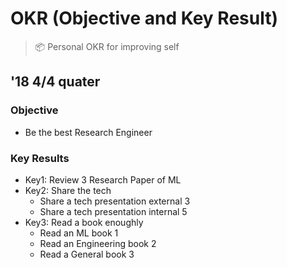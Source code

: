 # OKR (Objective and Key Result)
> :package: Personal OKR for improving self

## '18 4/4 quater

### Objective
- Be the best Research Engineer

### Key Results
- Key1: Review 3 Research Paper of ML
- Key2: Share the tech
    - Share a tech presentation external 3
    - Share a tech presentation internal 5
- Key3: Read a book enoughly
    - Read an ML book 1
    - Read an Engineering book 2
    - Read a General book 3
